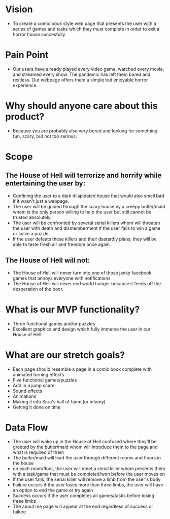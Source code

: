 # Vision
- To create a comic book style web page that presents the user with a series of games and tasks which they must complete in order to exit a horror house succesfully.

# Pain Point
- Our users have already played every video game, watched every movie, and streamed every show. The pandemic has left them bored and restless. Our webpage offers them a simple but enjoyable horror experience.

# Why should anyone care about this product?
- Because you are probably also very bored and looking for something fun, scary, but not too serious. 

# Scope
## The House of Hell will terrorize and horrify while entertaining the user by:
- Confining the user to a dark dilapidated house that would also smell bad if it wasn't just a webpage.
- The user will be guided through the scary house by a creepy butler/maid whom is the only person willing to help the user but still cannot be trusted absolutely.
 - The user will be confronted by several serial killers whom will threaten the user with death and dismemberment if the user fails to win a game or solve a puzzle.
- If the user defeats these killers and their dastardly plans, they will be able to taste fresh air and freedom once again.

## The House of Hell will not:
- The House of Hell will never turn into one of those janky facebook games that annoys everyone with notifications
- The House of Hell will never end world hunger because it feeds off the desperation of the poor.

# What is our MVP functionality?
- Three functional games and/or puzzles
- Excellent graphics and design which fully immerse the user in our House of Hell

# What are our stretch goals?
- Each page should resemble a page in a comic book complete with animated turning effects
- Five functional games/puzzles
- Add in a jump scare
- Sound effects
- Animations
- Making it into Sara's hall of fame (or infamy)
- Getting it done on time

# Data Flow
- The user will wake up in the House of Hell confused where they'll be greeted by the butler/maid whom will introduce them to the page and what is required of them
- The butler/maid will lead the user through different rooms and floors in the house
- on each room/floor, the user will meet a serial killer whom presents them with a task/game that must be completed/won before the user moves on
- If the user fails, the serial killer will remove a limb from the user's body
- Failure occurs if the user loses more than three limbs, the user will have an option to end the game or try again
- Success occurs if the user completes all games/tasks before losing three limbs
- The about me page will appear at the end regardless of success or failure